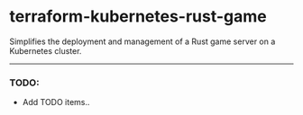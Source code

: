 # terraform-kubernetes-rust-game
Simplifies the deployment and management of a Rust game server on a Kubernetes cluster.

--- 

### TODO: 
- Add TODO items.. 